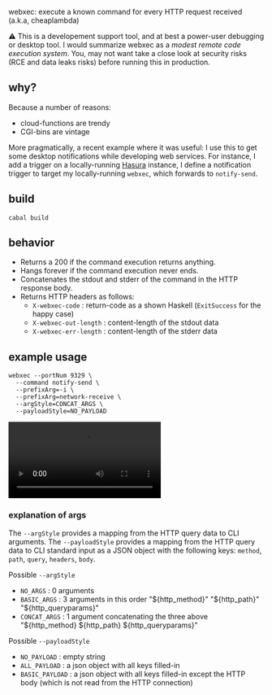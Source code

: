 webxec: execute a known command for every HTTP request received (a.k.a, cheaplambda)

:warning: This is a developement support tool, and at best a power-user
debugging or desktop tool. I would summarize webxec as a _modest remote code
execution system_.
You, may not want take a close look at security risks (RCE and data leaks
risks) before running this in production.

## why?

Because a number of reasons:
- cloud-functions are trendy
- CGI-bins are vintage

More pragmatically, a recent example where it was useful: I use this to get
some desktop notifications while developing web services.  For instance, I add
a trigger on a locally-running [Hasura](https://hasura.io/) instance, I define
a notification trigger to target my locally-running `webxec`, which forwards to
`notify-send`.

## build

```
cabal build
```

## behavior

- Returns a 200 if the command execution returns anything.
- Hangs forever if the command execution never ends.
- Concatenates the stdout and stderr of the command in the HTTP response body.
- Returns HTTP headers as follows:
  - `X-webxec-code` : return-code as a shown Haskell (`ExitSuccess` for the happy case)
  - `X-webxec-out-length` : content-length of the stdout data
  - `X-webxec-err-length` : content-length of the stderr data


## example usage

```
webxec --portNum 9329 \
  --command notify-send \
  --prefixArg=-i \
  --prefixArg=network-receive \
  --argStyle=CONCAT_ARGS \
  --payloadStyle=NO_PAYLOAD
```

![video example](https://raw.githubusercontent.com/lucasdicioccio/webxec/main/videos/with-notify-send.webm.mp4)

### explanation of args

The `--argStyle` provides a mapping from the HTTP query data to CLI arguments.
The `--payloadStyle` provides a mapping from the HTTP query data to CLI standard input as a JSON object with the following keys: `method`, `path`, `query`, `headers`, `body`.

Possible `--argStyle`
- `NO_ARGS` : 0 arguments
- `BASIC_ARGS` : 3 arguments in this order "${http_method}" "${http_path}" "${http_queryparams}"
- `CONCAT_ARGS` : 1 argument concatenating the three above "${http_method} ${http_path} ${http_queryparams}"

Possible `--payloadStyle`
- `NO_PAYLOAD` : empty string
- `ALL_PAYLOAD` : a json object with all keys filled-in
- `BASIC_PAYLOAD` : a json object with all keys filled-in except the HTTP body (which is not read from the HTTP connection)

